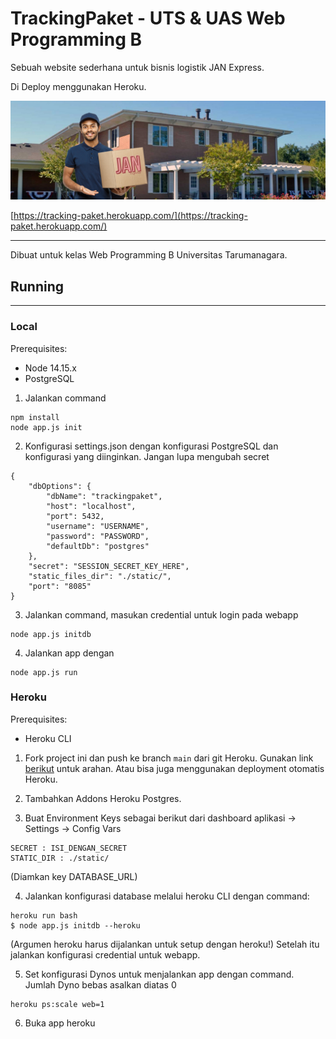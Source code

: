 # TrackingPaket - UTS & UAS Web Programming B

Sebuah website sederhana untuk bisnis logistik JAN Express.

Di Deploy menggunakan Heroku.

<a href="https://tracking-paket.herokuapp.com/">
<img src="https://github.com/Kelompok-19/TrackingPaket/blob/master/static/img/kurir.jpg" alt="Kurir">
</a>

[https://tracking-paket.herokuapp.com/](https://tracking-paket.herokuapp.com/)

***

Dibuat untuk kelas Web Programming B Universitas Tarumanagara.

## Running
---

### Local
Prerequisites:
- Node 14.15.x
- PostgreSQL


1. Jalankan command
```
npm install
node app.js init
```
2. Konfigurasi settings.json dengan konfigurasi PostgreSQL dan konfigurasi yang diinginkan. Jangan lupa mengubah secret
```
{
    "dbOptions": {
        "dbName": "trackingpaket",
        "host": "localhost",
        "port": 5432,
        "username": "USERNAME",
        "password": "PASSWORD",
        "defaultDb": "postgres"
    },
    "secret": "SESSION_SECRET_KEY_HERE",
    "static_files_dir": "./static/",
    "port": "8085"
}
```
3. Jalankan command, masukan credential untuk login pada webapp
```
node app.js initdb
```
4. Jalankan app dengan
```
node app.js run
```

### Heroku
Prerequisites:
- Heroku CLI


1. Fork project ini dan push ke branch `main` dari git Heroku. Gunakan link [berikut](https://devcenter.heroku.com/articles/getting-started-with-nodejs?singlepage=true) untuk arahan. Atau bisa juga menggunakan deployment otomatis Heroku.

2. Tambahkan Addons Heroku Postgres.

3. Buat Environment Keys sebagai berikut dari dashboard aplikasi -> Settings -> Config Vars
```
SECRET : ISI_DENGAN_SECRET
STATIC_DIR : ./static/
```
   (Diamkan key DATABASE_URL)
   
4. Jalankan konfigurasi database melalui heroku CLI dengan command:
```
heroku run bash
$ node app.js initdb --heroku
```
   (Argumen heroku harus dijalankan untuk setup dengan heroku!)
   Setelah itu jalankan konfigurasi credential untuk webapp.
   
5. Set konfigurasi Dynos untuk menjalankan app dengan command. Jumlah Dyno bebas asalkan diatas 0
```
heroku ps:scale web=1
```
6. Buka app heroku
